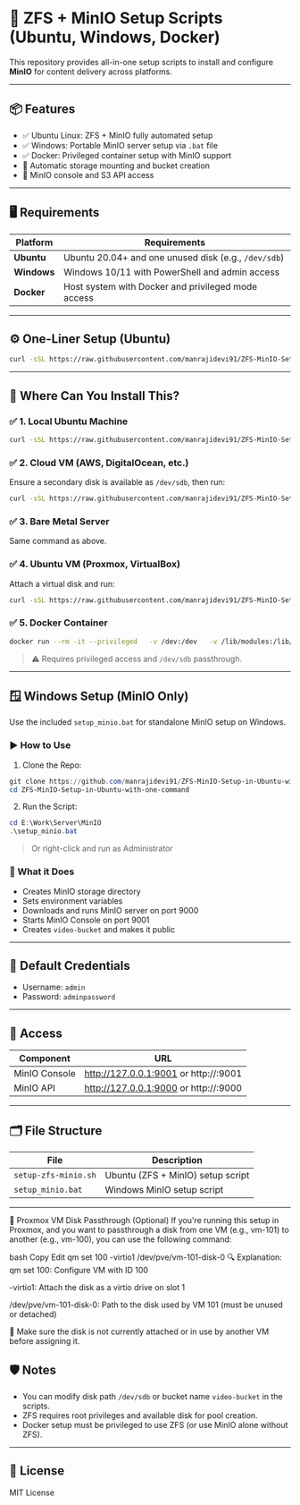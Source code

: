# 🚀 ZFS + MinIO Setup Scripts (Ubuntu, Windows, Docker)

This repository provides all-in-one setup scripts to install and configure **MinIO** for content delivery across platforms.

---

## 📦 Features

- ✅ Ubuntu Linux: ZFS + MinIO fully automated setup
- ✅ Windows: Portable MinIO server setup via `.bat` file
- ✅ Docker: Privileged container setup with MinIO support
- 📁 Automatic storage mounting and bucket creation
- 🔐 MinIO console and S3 API access

---

## 🖥️ Requirements

| Platform | Requirements |
|----------|--------------|
| **Ubuntu** | Ubuntu 20.04+ and one unused disk (e.g., `/dev/sdb`) |
| **Windows** | Windows 10/11 with PowerShell and admin access |
| **Docker** | Host system with Docker and privileged mode access |

---

## ⚙️ One-Liner Setup (Ubuntu)

```bash
curl -sSL https://raw.githubusercontent.com/manrajidevi91/ZFS-MinIO-Setup-in-Ubuntu-with-one-command/main/setup-zfs-minio.sh | sudo bash
```

---

## 📍 Where Can You Install This?

### ✅ 1. Local Ubuntu Machine
```bash
curl -sSL https://raw.githubusercontent.com/manrajidevi91/ZFS-MinIO-Setup-in-Ubuntu-with-one-command/main/setup-zfs-minio.sh | sudo bash
```

### ✅ 2. Cloud VM (AWS, DigitalOcean, etc.)
Ensure a secondary disk is available as `/dev/sdb`, then run:
```bash
curl -sSL https://raw.githubusercontent.com/manrajidevi91/ZFS-MinIO-Setup-in-Ubuntu-with-one-command/main/setup-zfs-minio.sh | sudo bash
```

### ✅ 3. Bare Metal Server
Same command as above.

### ✅ 4. Ubuntu VM (Proxmox, VirtualBox)
Attach a virtual disk and run:
```bash
curl -sSL https://raw.githubusercontent.com/manrajidevi91/ZFS-MinIO-Setup-in-Ubuntu-with-one-command/main/setup-zfs-minio.sh | sudo bash
```

### ✅ 5. Docker Container
```bash
docker run --rm -it --privileged   -v /dev:/dev   -v /lib/modules:/lib/modules   ubuntu bash -c "apt update && apt install -y curl &&   curl -sSL https://raw.githubusercontent.com/manrajidevi91/ZFS-MinIO-Setup-in-Ubuntu-with-one-command/main/setup-zfs-minio.sh | bash"
```

> ⚠️ Requires privileged access and `/dev/sdb` passthrough.

---

## 🪟 Windows Setup (MinIO Only)

Use the included `setup_minio.bat` for standalone MinIO setup on Windows.

### ▶️ How to Use

1. Clone the Repo:
```powershell
git clone https://github.com/manrajidevi91/ZFS-MinIO-Setup-in-Ubuntu-with-one-command.git
cd ZFS-MinIO-Setup-in-Ubuntu-with-one-command
```

2. Run the Script:
```powershell
cd E:\Work\Server\MinIO
.\setup_minio.bat
```
> Or right-click and run as Administrator

### 🧰 What it Does

- Creates MinIO storage directory
- Sets environment variables
- Downloads and runs MinIO server on port 9000
- Starts MinIO Console on port 9001
- Creates `video-bucket` and makes it public

---

## 🔐 Default Credentials

- Username: `admin`
- Password: `adminpassword`

---

## 📡 Access

| Component | URL |
|----------|-----|
| MinIO Console | http://127.0.0.1:9001 or http://<your-ip>:9001 |
| MinIO API     | http://127.0.0.1:9000 or http://<your-ip>:9000 |

---

## 🗂️ File Structure

| File                | Description                      |
|---------------------|----------------------------------|
| `setup-zfs-minio.sh` | Ubuntu (ZFS + MinIO) setup script |
| `setup_minio.bat`    | Windows MinIO setup script       |

---

🧩 Proxmox VM Disk Passthrough (Optional)
If you're running this setup in Proxmox, and you want to passthrough a disk from one VM (e.g., vm-101) to another (e.g., vm-100), you can use the following command:

bash
Copy
Edit
qm set 100 -virtio1 /dev/pve/vm-101-disk-0
🔍 Explanation:
qm set 100: Configure VM with ID 100

-virtio1: Attach the disk as a virtio drive on slot 1

/dev/pve/vm-101-disk-0: Path to the disk used by VM 101 (must be unused or detached)

📝 Make sure the disk is not currently attached or in use by another VM before assigning it.

## 🛡️ Notes

- You can modify disk path `/dev/sdb` or bucket name `video-bucket` in the scripts.
- ZFS requires root privileges and available disk for pool creation.
- Docker setup must be privileged to use ZFS (or use MinIO alone without ZFS).

---

## 📃 License

MIT License

